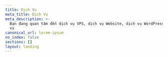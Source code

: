 ```yaml
---
title: Dịch Vụ
meta_title: Dịch Vụ
meta_description: >-
  Bạn đang quan tâm đến dịch vụ VPS, dịch vụ Website, dịch vụ WordPress và dịch
  vụ 
canonical_url: lorem-ipsum
no_index: false
sections: []
layout: landing
---
```

